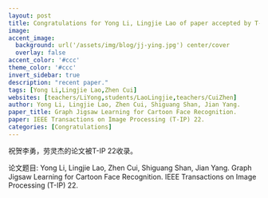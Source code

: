 ```yaml
---
layout: post
title: Congratulations for Yong Li, Lingjie Lao of paper accepted by T-IP 22!
image:
accent_image:
  background: url('/assets/img/blog/jj-ying.jpg') center/cover
  overlay: false
accent_color: '#ccc'
theme_color: '#ccc'
invert_sidebar: true
description: "recent paper."
tags: [Yong Li,Lingjie Lao,Zhen Cui]
websites: [teachers/LiYong,students/LaoLingjie,teachers/CuiZhen]
author: Yong Li, Lingjie Lao, Zhen Cui, Shiguang Shan, Jian Yang.
paper_title: Graph Jigsaw Learning for Cartoon Face Recognition.
paper: IEEE Transactions on Image Processing (T-IP) 22.
categories: [Congratulations]
---
```


祝贺李勇，劳灵杰的论文被T-IP 22收录。

论文题目: Yong Li, Lingjie Lao, Zhen Cui, Shiguang Shan, Jian Yang. Graph Jigsaw Learning for Cartoon Face Recognition. IEEE Transactions on Image Processing (T-IP) 22.
